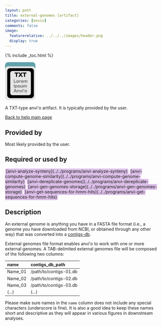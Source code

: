 ```yaml
---
layout: post
title: external-genomes [artifact]
categories: [anvio]
comments: false
image:
  featurerelative: ../../../images/header.png
  display: true
---
```



{% include _toc.html %}


<img src="../../images/icons/TXT.png" alt="TXT" style="width:100px; border:none" />

A TXT-type anvi'o artifact. It is typically provided by the user.

[Back to help main page](../../)

## Provided by


Most likely provided by the user.


## Required or used by

<p style="text-align: left" markdown="1"><span style="background:#dcbfe8; padding: 0px 3px 2px 3px; border-radius: 5px;">[anvi-analyze-synteny](../../programs/anvi-analyze-synteny)</span> <span style="background:#dcbfe8; padding: 0px 3px 2px 3px; border-radius: 5px;">[anvi-compute-genome-similarity](../../programs/anvi-compute-genome-similarity)</span> <span style="background:#dcbfe8; padding: 0px 3px 2px 3px; border-radius: 5px;">[anvi-dereplicate-genomes](../../programs/anvi-dereplicate-genomes)</span> <span style="background:#dcbfe8; padding: 0px 3px 2px 3px; border-radius: 5px;">[anvi-gen-genomes-storage](../../programs/anvi-gen-genomes-storage)</span> <span style="background:#dcbfe8; padding: 0px 3px 2px 3px; border-radius: 5px;">[anvi-get-sequences-for-hmm-hits](../../programs/anvi-get-sequences-for-hmm-hits)</span></p>

## Description

An external genome is anything you have in a FASTA file format (i.e., a genome you have downloaded from NCBI, or obtained through any other way) that was converted into a [contigs-db](/software/anvio/help/artifacts/contigs-db).

External genomes file format enables anvi&#39;o to work with one or more external genomes. A TAB-delimited external genomes file will be composed of the following two columns:

|name|contigs_db_path|
|:--|:--|
|Name_01|/path/to/contigs-01.db|
|Name_02|/path/to/contigs-02.db|
|Name_03|/path/to/contigs-03.db|
|(...)|(...)|

Please make sure names in the `name` column does not include any special characters (underscore is fine). It is also a good idea to keep these names short and descriptive as they will appear in various figures in downstream analyses.



